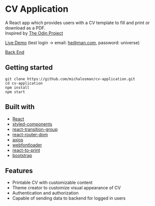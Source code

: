 # CV Application

A React app which provides users with a CV template to fill and print or download as a PDF.  
Inspired by [The Odin Project](https://www.theodinproject.com/paths/full-stack-javascript/courses/javascript/lessons/cv-application) 

[Live Demo](https://jfaldridge.dev/cvcreator/index.html) (test login -> email: he@man.com, password: universe)

[Back End](https://github.com/JFAldridge/cvcreator_backend)

## Getting started

```
git clone https://github.com/michalosman/cv-application.git
cd cv-application
npm install
npm start
```

## Built with

- [React](https://reactjs.org/)
- [styled-components](https://www.npmjs.com/package/styled-components)
- [react-transition-group](https://www.npmjs.com/package/react-transition-group)
- [react-router-dom](https://www.npmjs.com/package/react-router-dom)
- [axios](https://www.npmjs.com/package/axios)
- [webfontloader](https://www.npmjs.com/package/webfontloader)
- [react-to-print](https://www.npmjs.com/package/react-to-print)
- [bootstrap](https://www.npmjs.com/package/bootstrap)

## Features

- Printable CV with customizable content
- Theme creator to customize visual appearance of CV
- Authentication and authorization
- Capable of sending data to backend for logged in users
